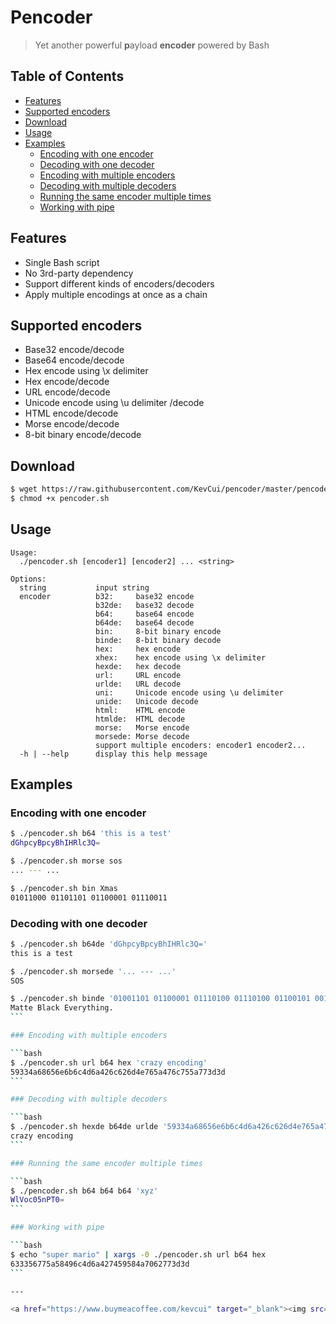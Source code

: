 # Pencoder

> Yet another powerful **p**ayload **encoder** powered by Bash

## Table of Contents

- [Features](#features)
- [Supported encoders](#supported-encoders)
- [Download](#download)
- [Usage](#usage)
- [Examples](#examples)
  - [Encoding with one encoder](#encoding-with-one-encoder)
  - [Decoding with one decoder](#decoding-with-one-decoder)
  - [Encoding with multiple encoders](#encoding-with-multiple-encoders)
  - [Decoding with multiple decoders](#decoding-with-multiple-decoders)
  - [Running the same encoder multiple times](#running-the-same-encoder-multiple-times)
  - [Working with pipe](#working-with-pipe)

## Features

- Single Bash script
- No 3rd-party dependency
- Support different kinds of encoders/decoders
- Apply multiple encodings at once as a chain

## Supported encoders

- Base32 encode/decode
- Base64 encode/decode
- Hex encode using \x delimiter
- Hex encode/decode
- URL encode/decode
- Unicode encode using \u delimiter /decode
- HTML encode/decode
- Morse encode/decode
- 8-bit binary encode/decode

## Download

```bash
$ wget https://raw.githubusercontent.com/KevCui/pencoder/master/pencoder.sh
$ chmod +x pencoder.sh
```

## Usage

```
Usage:
  ./pencoder.sh [encoder1] [encoder2] ... <string>

Options:
  string           input string
  encoder          b32:     base32 encode
                   b32de:   base32 decode
                   b64:     base64 encode
                   b64de:   base64 decode
                   bin:     8-bit binary encode
                   binde:   8-bit binary decode
                   hex:     hex encode
                   xhex:    hex encode using \x delimiter
                   hexde:   hex decode
                   url:     URL encode
                   urlde:   URL decode
                   uni:     Unicode encode using \u delimiter
                   unide:   Unicode decode
                   html:    HTML encode
                   htmlde:  HTML decode
                   morse:   Morse encode
                   morsede: Morse decode
                   support multiple encoders: encoder1 encoder2...
  -h | --help      display this help message
```

## Examples

### Encoding with one encoder

```bash
$ ./pencoder.sh b64 'this is a test'
dGhpcyBpcyBhIHRlc3Q=
```

```bash
$ ./pencoder.sh morse sos
... --- ...
```

```bash
$ ./pencoder.sh bin Xmas
01011000 01101101 01100001 01110011
```

### Decoding with one decoder

```bash
$ ./pencoder.sh b64de 'dGhpcyBpcyBhIHRlc3Q='
this is a test
```

```bash
$ ./pencoder.sh morsede '... --- ...'
SOS
```

````bash
$ ./pencoder.sh binde '01001101 01100001 01110100 01110100 01100101 00100000 01000010 01101100 01100001 01100011 01101011 00100000 01000101 01110110 01100101 01110010 01111001 01110100 01101000 01101001 01101110 01100111 00101110'
Matte Black Everything.
```

### Encoding with multiple encoders

```bash
$ ./pencoder.sh url b64 hex 'crazy encoding'
59334a68656e6b6c4d6a426c626d4e765a476c755a773d3d
```

### Decoding with multiple decoders

```bash
$ ./pencoder.sh hexde b64de urlde '59334a68656e6b6c4d6a426c626d4e765a476c755a773d3d'
crazy encoding
```

### Running the same encoder multiple times

```bash
$ ./pencoder.sh b64 b64 b64 'xyz'
WlVoc05nPT0=
```

### Working with pipe

```bash
$ echo "super mario" | xargs -0 ./pencoder.sh url b64 hex
633356775a58496c4d6a427459584a7062773d3d
```

---

<a href="https://www.buymeacoffee.com/kevcui" target="_blank"><img src="https://cdn.buymeacoffee.com/buttons/v2/default-orange.png" alt="Buy Me A Coffee" height="60px" width="217px"></a>
````
